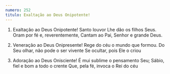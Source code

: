 ```yaml
---
numero: 252
titulo: Exaltação ao Deus Onipotente!
---
```

1. Exaltação ao Deus Onipotente!
   Santo louvor Lhe dão os filhos Seus.
   Oram por fé e, reverentemente,
   Cantam ao Pai, Senhor e grande Deus.

2. Veneração ao Deus Onipresente!
   Rege do céu o mundo que formou.
   Do Seu olhar, não pode o ser vivente
   Se ocultar, pois Ele o criou

3. Adoração ao Deus Onisciente!
   É mui sublime o pensamento Seu;
   Sábio, fiel e bom a todo o crente
   Que, pela fé, invoca o Rei do céu
